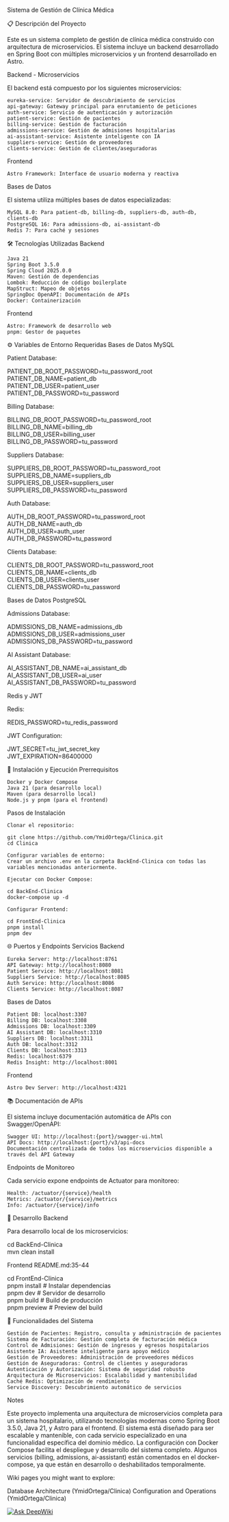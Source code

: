 Sistema de Gestión de Clínica Médica

📋 Descripción del Proyecto

Este es un sistema completo de gestión de clínica médica construido con arquitectura de microservicios. El sistema incluye un backend desarrollado en Spring Boot con múltiples microservicios y un frontend desarrollado en Astro.

Backend - Microservicios

El backend está compuesto por los siguientes microservicios:

    eureka-service: Servidor de descubrimiento de servicios
    api-gateway: Gateway principal para enrutamiento de peticiones
    auth-service: Servicio de autenticación y autorización
    patient-service: Gestión de pacientes
    billing-service: Gestión de facturación
    admissions-service: Gestión de admisiones hospitalarias
    ai-assistant-service: Asistente inteligente con IA
    suppliers-service: Gestión de proveedores
    clients-service: Gestión de clientes/aseguradoras

Frontend

    Astro Framework: Interface de usuario moderna y reactiva

Bases de Datos

El sistema utiliza múltiples bases de datos especializadas:

    MySQL 8.0: Para patient-db, billing-db, suppliers-db, auth-db, clients-db
    PostgreSQL 16: Para admissions-db, ai-assistant-db
    Redis 7: Para caché y sesiones

🛠️ Tecnologías Utilizadas
Backend

    Java 21
    Spring Boot 3.5.0
    Spring Cloud 2025.0.0
    Maven: Gestión de dependencias
    Lombok: Reducción de código boilerplate
    MapStruct: Mapeo de objetos
    SpringDoc OpenAPI: Documentación de APIs
    Docker: Containerización

Frontend

    Astro: Framework de desarrollo web
    pnpm: Gestor de paquetes

⚙️ Variables de Entorno Requeridas
Bases de Datos MySQL

Patient Database:

PATIENT_DB_ROOT_PASSWORD=tu_password_root  
PATIENT_DB_NAME=patient_db  
PATIENT_DB_USER=patient_user  
PATIENT_DB_PASSWORD=tu_password

Billing Database:

BILLING_DB_ROOT_PASSWORD=tu_password_root  
BILLING_DB_NAME=billing_db  
BILLING_DB_USER=billing_user  
BILLING_DB_PASSWORD=tu_password

Suppliers Database:

SUPPLIERS_DB_ROOT_PASSWORD=tu_password_root  
SUPPLIERS_DB_NAME=suppliers_db  
SUPPLIERS_DB_USER=suppliers_user  
SUPPLIERS_DB_PASSWORD=tu_password

Auth Database:

AUTH_DB_ROOT_PASSWORD=tu_password_root  
AUTH_DB_NAME=auth_db  
AUTH_DB_USER=auth_user  
AUTH_DB_PASSWORD=tu_password

Clients Database:

CLIENTS_DB_ROOT_PASSWORD=tu_password_root  
CLIENTS_DB_NAME=clients_db  
CLIENTS_DB_USER=clients_user  
CLIENTS_DB_PASSWORD=tu_password

Bases de Datos PostgreSQL

Admissions Database:

ADMISSIONS_DB_NAME=admissions_db  
ADMISSIONS_DB_USER=admissions_user  
ADMISSIONS_DB_PASSWORD=tu_password

AI Assistant Database:

AI_ASSISTANT_DB_NAME=ai_assistant_db  
AI_ASSISTANT_DB_USER=ai_user  
AI_ASSISTANT_DB_PASSWORD=tu_password

Redis y JWT

Redis:

REDIS_PASSWORD=tu_redis_password

JWT Configuration:

JWT_SECRET=tu_jwt_secret_key  
JWT_EXPIRATION=86400000

🚀 Instalación y Ejecución
Prerrequisitos

    Docker y Docker Compose
    Java 21 (para desarrollo local)
    Maven (para desarrollo local)
    Node.js y pnpm (para el frontend)

Pasos de Instalación

    Clonar el repositorio:

    git clone https://github.com/YmidOrtega/Clinica.git  
    cd Clinica

    Configurar variables de entorno:
    Crear un archivo .env en la carpeta BackEnd-Clinica con todas las variables mencionadas anteriormente.

    Ejecutar con Docker Compose:

    cd BackEnd-Clinica  
    docker-compose up -d

    Configurar Frontend:

    cd FrontEnd-Clinica  
    pnpm install  
    pnpm dev

🌐 Puertos y Endpoints
Servicios Backend

    Eureka Server: http://localhost:8761
    API Gateway: http://localhost:8080
    Patient Service: http://localhost:8081
    Suppliers Service: http://localhost:8085
    Auth Service: http://localhost:8086
    Clients Service: http://localhost:8087

Bases de Datos

    Patient DB: localhost:3307
    Billing DB: localhost:3308
    Admissions DB: localhost:3309
    AI Assistant DB: localhost:3310
    Suppliers DB: localhost:3311
    Auth DB: localhost:3312
    Clients DB: localhost:3313
    Redis: localhost:6379
    Redis Insight: http://localhost:8001

Frontend

    Astro Dev Server: http://localhost:4321

📚 Documentación de APIs

El sistema incluye documentación automática de APIs con Swagger/OpenAPI:

    Swagger UI: http://localhost:{port}/swagger-ui.html
    API Docs: http://localhost:{port}/v3/api-docs
    Documentación centralizada de todos los microservicios disponible a través del API Gateway

Endpoints de Monitoreo

Cada servicio expone endpoints de Actuator para monitoreo:

    Health: /actuator/{service}/health
    Metrics: /actuator/{service}/metrics
    Info: /actuator/{service}/info

🔧 Desarrollo
Backend

Para desarrollo local de los microservicios:

cd BackEnd-Clinica  
mvn clean install

Frontend README.md:35-44

cd FrontEnd-Clinica  
pnpm install          # Instalar dependencias  
pnpm dev              # Servidor de desarrollo  
pnpm build            # Build de producción  
pnpm preview          # Preview del build

🏥 Funcionalidades del Sistema

    Gestión de Pacientes: Registro, consulta y administración de pacientes
    Sistema de Facturación: Gestión completa de facturación médica
    Control de Admisiones: Gestión de ingresos y egresos hospitalarios
    Asistente IA: Asistente inteligente para apoyo médico
    Gestión de Proveedores: Administración de proveedores médicos
    Gestión de Aseguradoras: Control de clientes y aseguradoras
    Autenticación y Autorización: Sistema de seguridad robusto
    Arquitectura de Microservicios: Escalabilidad y mantenibilidad
    Caché Redis: Optimización de rendimiento
    Service Discovery: Descubrimiento automático de servicios

Notes

Este proyecto implementa una arquitectura de microservicios completa para un sistema hospitalario, utilizando tecnologías modernas como Spring Boot 3.5.0, Java 21, y Astro para el frontend. El sistema está diseñado para ser escalable y mantenible, con cada servicio especializado en una funcionalidad específica del dominio médico. La configuración con Docker Compose facilita el despliegue y desarrollo del sistema completo. Algunos servicios (billing, admissions, ai-assistant) están comentados en el docker-compose, ya que están en desarrollo o deshabilitados temporalmente.

Wiki pages you might want to explore:

Database Architecture (YmidOrtega/Clinica)
Configuration and Operations (YmidOrtega/Clinica)

[![Ask DeepWiki](https://deepwiki.com/badge.svg)](https://deepwiki.com/YmidOrtega/Clinica)
